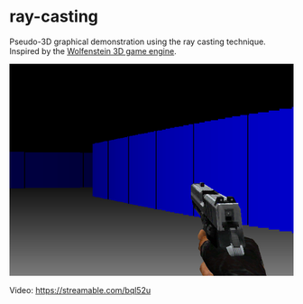 # ray-casting

Pseudo-3D graphical demonstration using the ray casting technique. Inspired by the [Wolfenstein 3D game engine](https://en.wikipedia.org/wiki/Wolfenstein_3D#Development).  

![screenshot](https://github.com/polymono3/ray-casting/blob/master/screenshot.png)  

Video: https://streamable.com/bql52u

